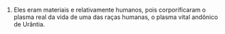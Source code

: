 ﻿1. Eles eram materiais e relativamente humanos, pois corporificaram o plasma real da vida de uma das raças humanas, o plasma vital andônico de Urântia.